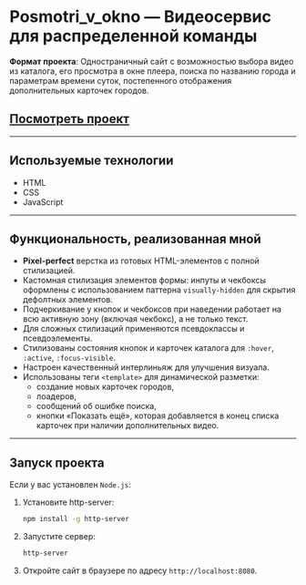 # Posmotri_v_okno — Видеосервис для распределенной команды

**Формат проекта**: Одностраничный сайт с возможностью выбора видео из каталога, его просмотра в окне плеера, поиска по названию города и параметрам времени суток, постепенного отображения дополнительных карточек городов.

## [Посмотреть проект](https://webborista.github.io/posmotri_v_okno/)

---

## Используемые технологии

- HTML
- CSS
- JavaScript

---

## Функциональность, реализованная мной

- **Pixel-perfect** верстка из готовых HTML-элементов с полной стилизацией.
- Кастомная стилизация элементов формы: инпуты и чекбоксы оформлены с использованием паттерна `visually-hidden` для скрытия дефолтных элементов.
- Подчеркивание у кнопок и чекбоксов при наведении работает на всю активную зону (включая чекбокс), а не только текст.
- Для сложных стилизаций применяются псевдоклассы и псевдоэлементы.
- Стилизованы состояния кнопок и карточек каталога для `:hover`, `:active`, `:focus-visible`.
- Настроен качественный интерлиньяж для улучшения визуала.
- Использованы теги `<template>` для динамической разметки:
  - создание новых карточек городов,
  - лоадеров,
  - сообщений об ошибке поиска,
  - кнопки «Показать ещё», которая добавляется в конец списка карточек при наличии дополнительных видео.

---

## Запуск проекта

Если у вас установлен `Node.js`:

1. Установите http-server:

    ```bash
    npm install -g http-server
    ```

2. Запустите сервер:

    ```bash
    http-server
    ```

3. Откройте сайт в браузере по адресу `http://localhost:8080`.
